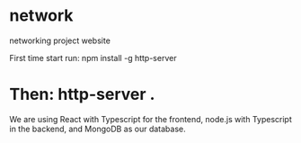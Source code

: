 # network
networking project website

First time start run:
npm install -g http-server

Then:
http-server .
=======
We are using React with Typescript for the frontend, node.js with Typescript in the backend, and MongoDB as our database.